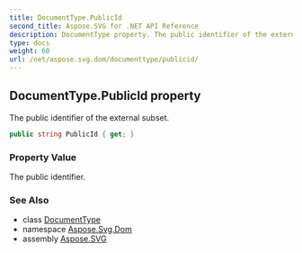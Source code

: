 ```yaml
---
title: DocumentType.PublicId
second_title: Aspose.SVG for .NET API Reference
description: DocumentType property. The public identifier of the external subset
type: docs
weight: 60
url: /net/aspose.svg.dom/documenttype/publicid/
---
```

## DocumentType.PublicId property

The public identifier of the external subset.

```csharp
public string PublicId { get; }
```

### Property Value

The public identifier.

### See Also

* class [DocumentType](../)
* namespace [Aspose.Svg.Dom](../../../aspose.svg.dom/)
* assembly [Aspose.SVG](../../../)
